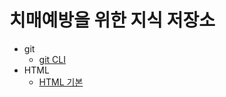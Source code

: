 # 치매예방을 위한 지식 저장소

-   git
    -   [git CLI](/git/git_CLI.md)
-   HTML 
    -   [HTML 기본](/html/html.md)